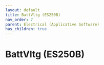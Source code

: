 ```yaml
---
layout: default
title: BattVltg (ES250B)
nav_order: 7
parent: Electrical (Applicative Software)
has_children: true
---
```

# BattVltg (ES250B)
